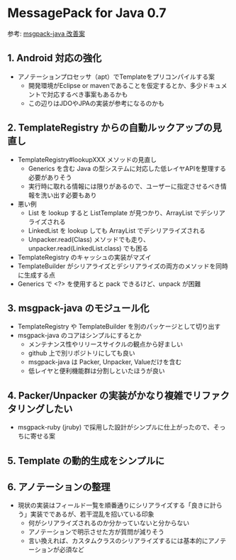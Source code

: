 # MessagePack for Java 0.7

参考: [msgpack-java 改善案](http://togetter.com/li/445800)

## 1. Android 対応の強化
- アノテーションプロセッサ（apt）でTemplateをプリコンパイルする案
    * 開発環境がEclipse or mavenであることを仮定するとか、多少ドキュメントで対応するべき事案もあるかも
    * この辺りはJDOやJPAの実装が参考になるのかも

## 2. TemplateRegistry からの自動ルックアップの見直し
- TemplateRegistry#lookupXXX メソッドの見直し
    * Generics を含む Java の型システムに対応した低レイヤAPIを整理する必要がありそう
    * 実行時に取れる情報には限りがあるので、ユーザーに指定させるべき情報を洗い出す必要もあり
- 悪い例
    * List を lookup すると ListTemplate が見つかり、ArrayList でデシリアライズされる
    * LinkedList を lookup しても ArrayList でデシリアライズされる
    * Unpacker.read(Class) メソッドでも走り、unpacker.read(LinkedList.class) でも困る
- TemplateRegistry のキャッシュの実装がマズイ
- TemplateBuilder がシリアライズとデシリアライズの両方のメソッドを同時に生成する点
- Generics で <?> を使用すると pack できるけど、unpack が困難

## 3. msgpack-java のモジュール化
- TemplateRegistry や TemplateBuilder を別のパッケージとして切り出す
- msgpack-java のコアはシンプルにするとか
    * メンテナンス性やリリースサイクルの観点から好ましい
    * github 上で別リポジトリにしても良い
    * msgpack-java は Packer, Unpacker, Valueだけを含む
    * 低レイヤと便利機能群は分割しといたほうが良い

## 4. Packer/Unpacker の実装がかなり複雑でリファクタリングしたい
- msgpack-ruby (jruby) で採用した設計がシンプルに仕上がったので、そっちに寄せる案

## 5. Template の動的生成をシンプルに

## 6. アノテーションの整理
- 現状の実装はフィールド一覧を順番通りにシリアライズする「良きに計らう」実装でであるが、若干混乱を招いている印象
    * 何がシリアライズされるのか分かっていないと分からない
    * アノテーションで明示させた方が質問が減りそう
    * 言い換えれば、カスタムクラスのシリアライズするには基本的にアノテーションが必須など
